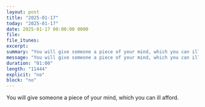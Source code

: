 ```yaml
---
layout: post
title: "2025-01-17"
today: "2025-01-17"
date: 2025-01-17 00:00:00 0000
file:
file_itunes:
excerpt:
summary: "You will give someone a piece of your mind, which you can ill afford."
message: "You will give someone a piece of your mind, which you can ill afford."
duration: "01:00"
length: "11444"
explicit: "no"
block: "no"
---
```

You will give someone a piece of your mind, which you can ill afford.

